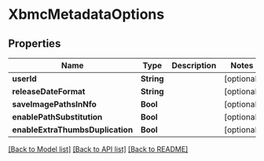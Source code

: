 # XbmcMetadataOptions

## Properties
Name | Type | Description | Notes
------------ | ------------- | ------------- | -------------
**userId** | **String** |  | [optional] 
**releaseDateFormat** | **String** |  | [optional] 
**saveImagePathsInNfo** | **Bool** |  | [optional] 
**enablePathSubstitution** | **Bool** |  | [optional] 
**enableExtraThumbsDuplication** | **Bool** |  | [optional] 

[[Back to Model list]](../README.md#documentation-for-models) [[Back to API list]](../README.md#documentation-for-api-endpoints) [[Back to README]](../README.md)


